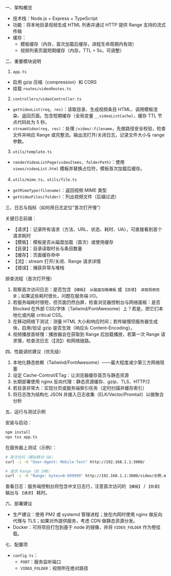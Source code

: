 一、架构概览

- 技术栈：Node.js + Express + TypeScript
- 功能：将本地目录视频生成 HTML 列表并通过 HTTP 提供 Range 支持的流式传输
- 缓存：
  - 模板缓存（内存，首次加载后缓存，进程生命周期内有效）
  - 视频列表页面短期缓存（内存，TTL = 5s，可调整）

二、重要模块说明

1. `app.ts`

- 启用 gzip 压缩（compression）和 CORS
- 挂载 `routes/videoRoutes.ts`

2. `controllers/videoController.ts`

- `getVideoList(req, res)`：读取目录、生成视频条目 HTML、调用模板渲染、返回页面。包含短期缓存（全局变量 `__videoListCache`），缓存 TTL 节点代码处为 5 秒。
- `streamVideo(req, res)`：处理 `/video/:filename`，先做路径安全校验，检查文件并响应 Range 或完整流。输出流打开/关闭日志，记录文件大小与 range 参数。

3. `utils/template.ts`

- `renderVideoListPage(videoItems, folderPath)`：使用 `views/videoList.html` 模板并替换占位符，模板首次加载后缓存。

4. `utils/mime.ts`、`utils/file.ts`

- `getMimeType(filename)`：返回视频 MIME 类型
- `getVideoFiles(folder)`：列出视频文件（后缀过滤）

三、日志与指标（如何用日志定位“首次打开慢”）

关键日志前缀：

- 【请求】：记录所有请求（方法、URL、状态、耗时、UA），可直接看到首个请求耗时
- 【模板】：模板是否从磁盘加载（首次）或使用缓存
- 【目录】：目录读取时长与条目数量
- 【缓存】：页面缓存命中
- 【流】：stream 打开/关闭、Range 请求详情
- 【错误】：捕获异常与堆栈

排查流程（首次打开慢）

1. 观察首次访问日志：是否包含 `【模板】 从磁盘加载模板` 或 `【目录】 读取视频目录`；如果这些耗时很长，问题在服务端 I/O。
2. 若服务端耗时很短，但页面仍然白屏，检查浏览器控制台与网络面板：是否 Blocked 在外部 CSS/字体（Tailwind/FontAwesome）上？若是，把它们本地化或内联 critical CSS。
3. 在移动网络下测试：测量 HTML 大小和响应时间；若传输慢但服务器生成快，启用/验证 gzip 是否生效（响应头 Content-Encoding）。
4. 视频播放首帧慢：播放器会在获取到 Range 后加载播放，若第一次 Range 请求慢，检查流日志（【流】）和网络链路。

四、性能调优建议（优先级）

1. 本地化静态依赖（Tailwind/FontAwesome）——最大程度减少第三方网络阻塞
2. 设定 Cache-Control/ETag：让浏览器缓存首页与静态资源
3. 长期部署使用 nginx 反向代理：静态资源缓存、gzip、TLS、HTTP/2
4. 若目录非常大：实现分页或服务端索引任务（定时扫描并缓存索引）
5. 将日志改为结构化 JSON 并接入日志收集（ELK/Vector/Promtail）以做聚合分析

五、运行与测试示例

安装与启动：

```bash
npm install
npx tsx app.ts
```

在服务器上测试（示例）：

```bash
# 首次访问（模拟移动 UA）
curl -i -H "User-Agent: Mobile-Test" http://192.168.1.1:3000/

# 请求 Range（前 1MB）
curl -i -H "Range: bytes=0-999999" http://192.168.1.1:3000/video/示例.mp4
```

查看日志：服务端控制台将包含中文日志行，注意首次访问的 `【模板】` / `【目录】` 输出与 `【请求】` 耗时。

六、部署建议

- 生产建议：使用 PM2 或 systemd 管理进程；放在内网时使用 nginx 做反向代理与 TLS；如果对外提供服务，考虑 CDN 做静态资源分发。
- Docker：可将项目打包到基于 node 的镜像，并将 `VIDEO_FOLDER` 作为卷挂载。

七、配置项

- `config.ts`：
  - `PORT`：服务监听端口
  - `VIDEO_FOLDER`：视频所在绝对路径